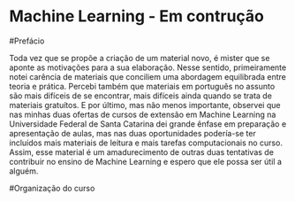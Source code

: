 # Machine Learning - Em contrução

#Prefácio

Toda vez que se propõe a criação de um material novo, é mister que se aponte as motivações para a sua elaboração. Nesse sentido, primeiramente notei carência de materiais que conciliem uma abordagem equilibrada entre teoria e prática. Percebi também que materiais em português no assunto são mais difíceis de se encontrar, mais difíceis ainda quando se trata de materiais gratuítos. E por último, mas não menos importante, observei que nas minhas duas ofertas de cursos de extensão em Machine Learning na Universidade Federal de Santa Catarina dei grande ênfase em preparação e apresentação de aulas, mas nas duas oportunidades podería-se ter incluídos mais materiais de leitura e mais tarefas computacionais no curso. Assim, esse material é um amadurecimento de outras duas tentativas de contribuir no ensino de Machine Learning e espero que ele possa ser útil a alguém.

#Organização do curso




